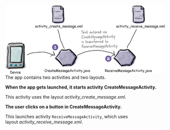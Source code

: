 ![](.guides/img/2multactivity.png)
The app contains two activities and two layouts.

**When the app gets launched, it starts activity CreateMessageActivity.**

This activity uses the layout *activity_create_message.xml*.

**The user clicks on a button in CreateMessageActivity.**

This launches activity `ReceiveMessageActivity`, which uses layout *activity_receive_message.xml*.
